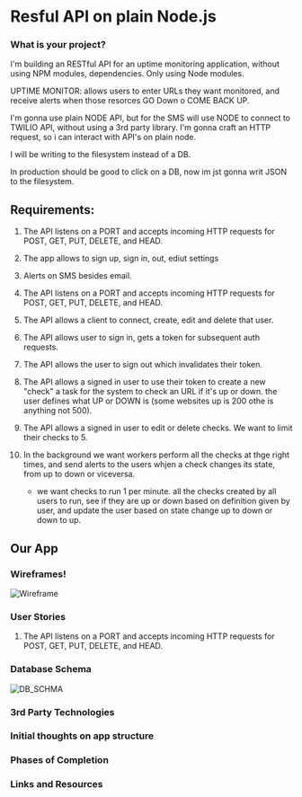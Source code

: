 # Resful API on plain Node.js
### What is your project?

I'm building an RESTful API for an uptime monitoring application, without using NPM modules, dependencies.
Only using Node modules.

UPTIME MONITOR: allows users to enter URLs they want monitored, and receive alerts when those resorces GO Down o COME BACK UP.

I'm gonna use plain NODE API, but for the SMS will use NODE to connect to TWILIO API, without using a 3rd party library.
I'm gonna craft an HTTP request, so i can interact with API's on plain node.

I will be writing to the filesystem instead of a DB.

In production should be good to click on a DB, now im jst gonna writ JSON to the filesystem.


## Requirements:

1. The API listens on a PORT and accepts incoming HTTP requests for POST, GET, PUT, DELETE, and HEAD.
2. The app allows to sign up, sign in, out, ediut settings
3. Alerts on SMS besides email.

4. The API listens on a PORT and accepts incoming HTTP requests for POST, GET, PUT, DELETE, and HEAD.
5. The API allows a client to connect, create, edit and delete that user.
6. The API allows user to sign in, gets a token for subsequent auth requests.
7. The API allows the user to sign out which invalidates their token.
8. The API allows a signed in user to use their token to create a new "check" a task for the system to check an URL if it's up or down. the user defines what UP or DOWN is (some websites up is 200 othe is anything not 500).
9. The API allows a signed in user to edit or delete checks. We want to limit their checks to 5.
10. In the background we want workers perform all the checks at thge right times, and send alerts to the users whjen a check changes its state,
from up to down or viceversa. 
    - we want checks to run 1 per minute. all the checks created by all users to run, see if they are up or down based on definition given by user, 
    and update the user based on state change up to down or down to up.



## Our App

### Wireframes!

![Wireframe](./resources/final_wireframe.png)

### User Stories

1. The API listens on a PORT and accepts incoming HTTP requests for POST, GET, PUT, DELETE, and HEAD.
  
### Database Schema

![DB_SCHMA](./resources/database_schema.png)

### 3rd Party Technologies

### Initial thoughts on app structure

### Phases of Completion

### Links and Resources
